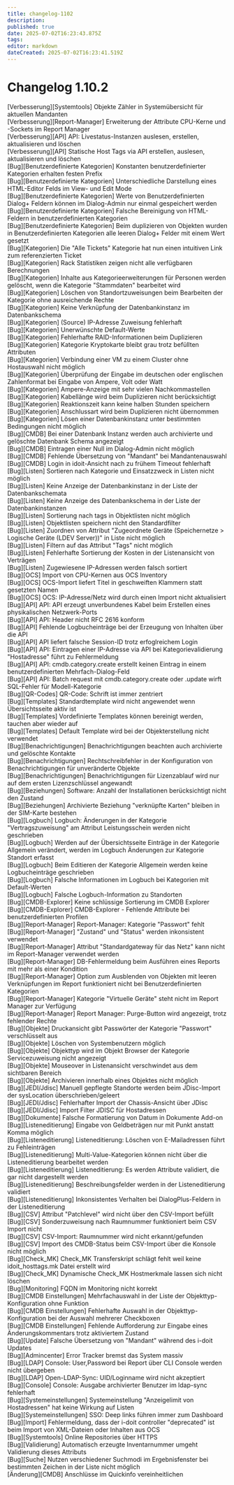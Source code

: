 ```yaml
---
title: changelog-1102
description: 
published: true
date: 2025-07-02T16:23:43.875Z
tags: 
editor: markdown
dateCreated: 2025-07-02T16:23:41.519Z
---
```


# Changelog 1.10.2
<!-- cSpell:disable -->
<!-- markdownlint-disable MD052 -->
[Verbesserung][Systemtools]              Objekte Zähler in Systemübersicht für aktuellen Mandanten<br>
[Verbesserung][Report-Manager]           Erweiterung der Attribute CPU-Kerne und -Sockets im Report Manager<br>
[Verbesserung][API]                      API: Livestatus-Instanzen auslesen, erstellen, aktualisieren und löschen<br>
[Verbesserung][API]                      Statische Host Tags via API erstellen, auslesen, aktualisieren und löschen<br>
[Bug][Benutzerdefinierte Kategorien]     Konstanten benutzerdefinierter Kategorien erhalten festen Prefix<br>
[Bug][Benutzerdefinierte Kategorien]     Unterschiedliche Darstellung eines HTML-Editor Felds im View- und Edit Mode<br>
[Bug][Benutzerdefinierte Kategorien]     Werte von Benutzerdefinierten Dialog+ Feldern können im Dialog-Admin nur einmal gespeichert werden<br>
[Bug][Benutzerdefinierte Kategorien]     Falsche Bereinigung von HTML-Feldern in benutzerdefinierten Kategorien<br>
[Bug][Benutzerdefinierte Kategorien]     Beim duplizieren von Objekten wurden in Benutzerdefinierten Kategorien alle leeren Dialog+ Felder mit einem Wert gesetzt<br>
[Bug][Kategorien]                        Die "Alle Tickets" Kategorie hat nun einen intuitiven Link zum referenzierten Ticket<br>
[Bug][Kategorien]                        Rack Statistiken zeigen nicht alle verfügbaren Berechnungen<br>
[Bug][Kategorien]                        Inhalte aus Kategorieerweiterungen für Personen werden gelöscht, wenn die Kategorie "Stammdaten" bearbeitet wird<br>
[Bug][Kategorien]                        Löschen von Standortzuweisungen beim Bearbeiten der Kategorie ohne ausreichende Rechte<br>
[Bug][Kategorien]                        Keine Verknüpfung der Datenbankinstanz im Datenbankschema<br>
[Bug][Kategorien]                        (Source) IP-Adresse Zuweisung fehlerhaft<br>
[Bug][Kategorien]                        Unerwünschte Default-Werte<br>
[Bug][Kategorien]                        Fehlerhafte RAID-Informationen beim Duplizieren<br>
[Bug][Kategorien]                        Kategorie Kryptokarte bleibt grau trotz befüllten Attributen<br>
[Bug][Kategorien]                        Verbindung einer VM zu einem Cluster ohne Hostauswahl nicht möglich<br>
[Bug][Kategorien]                        Überprüfung der Eingabe im deutschen oder englischen Zahlenformat bei Eingabe von Ampere, Volt oder Watt<br>
[Bug][Kategorien]                        Ampere-Anzeige mit sehr vielen Nachkommastellen<br>
[Bug][Kategorien]                        Kabellänge wird beim Duplizieren nicht berücksichtigt<br>
[Bug][Kategorien]                        Reaktionszeit kann keine halben Stunden speichern<br>
[Bug][Kategorien]                        Anschlussart wird beim Duplizieren nicht übernommen<br>
[Bug][Kategorien]                        Lösen einer Datenbankinstanz unter bestimmten Bedingungen nicht möglich<br>
[Bug][CMDB]                              Bei einer Datenbank Instanz werden auch archivierte und gelöschte Datenbank Schema angezeigt<br>
[Bug][CMDB]                              Eintragen einer Null im Dialog-Admin nicht möglich<br>
[Bug][CMDB]                              Fehlende Übersetzung von "Mandant" bei Mandantenauswahl<br>
[Bug][CMDB]                              Login in idoit-Ansicht nach zu frühem Timeout fehlerhaft<br>
[Bug][Listen]                            Sortieren nach Kategorie und Einsatzzweck in Listen nicht möglich<br>
[Bug][Listen]                            Keine Anzeige der Datenbankinstanz in der Liste der Datenbankschemata<br>
[Bug][Listen]                            Keine Anzeige des Datenbankschema in der Liste der Datenbankinstanzen<br>
[Bug][Listen]                            Sortierung nach tags in Objektlisten nicht möglich<br>
[Bug][Listen]                            Objektlisten speichern nicht den Standardfilter<br>
[Bug][Listen]                            Zuordnen von Attribut "Zugeordnete Geräte (Speichernetze > Logische Geräte (LDEV Server))" in Liste nicht möglich<br>
[Bug][Listen]                            Filtern auf das Attribut "Tags" nicht möglich<br>
[Bug][Listen]                            Fehlerhafte Sortierung der Kosten in der Listenansicht von Verträgen<br>
[Bug][Listen]                            Zugewiesene IP-Adressen werden falsch sortiert<br>
[Bug][OCS]                               Import von CPU-Kernen aus OCS Inventory<br>
[Bug][OCS]                               OCS-Import liefert Titel in geschweiften Klammern statt gesetzten Namen<br>
[Bug][OCS]                               OCS: IP-Adresse/Netz wird durch einen Import nicht aktualisiert<br>
[Bug][API]                               API: API erzeugt unverbundenes Kabel beim Erstellen eines physikalischen Netzwerk-Ports<br>
[Bug][API]                               API: Header nicht RFC 2616 konform<br>
[Bug][API]                               Fehlende Logbucheinträge bei der Erzeugung von Inhalten über die API<br>
[Bug][API]                               API liefert falsche Session-ID trotz erfoglreichem Login<br>
[Bug][API]                               API: Eintragen einer IP-Adresse via API bei Kategorievalidierung "Hostadresse" führt zu Fehlermeldung<br>
[Bug][API]                               API: cmdb.category.create erstellt keinen Eintrag in einem benutzerdefinierten Mehrfach-Dialog-Feld<br>
[Bug][API]                               API: Batch request mit cmdb.category.create oder .update wirft SQL-Fehler für Modell-Kategorie<br>
[Bug][QR-Codes]                          QR-Code: Schrift ist immer zentriert<br>
[Bug][Templates]                         Standardtemplate wird nicht angewendet wenn Übersichtsseite aktiv ist<br>
[Bug][Templates]                         Vordefinierte Templates können bereinigt werden, tauchen aber wieder auf<br>
[Bug][Templates]                         Default Template wird bei der Objekterstellung nicht verwendet<br>
[Bug][Benachrichtigungen]                Benachrichtigungen beachten auch archivierte und gelöschte Kontakte<br>
[Bug][Benachrichtigungen]                Rechtschreibfehler in der Konfiguration von Benachrichtigungen für unveränderte Objekte<br>
[Bug][Benachrichtigungen]                Benachrichtigungen für Lizenzablauf wird nur auf dem ersten Lizenzschlüssel angewandt<br>
[Bug][Beziehungen]                       Software: Anzahl der Installationen berücksichtigt nicht den Zustand<br>
[Bug][Beziehungen]                       Archivierte Beziehung "verknüpfte Karten" bleiben in der SIM-Karte bestehen<br>
[Bug][Logbuch]                           Logbuch: Änderungen in der Kategorie "Vertragszuweisung" am Attribut Leistungsschein werden nicht geschrieben<br>
[Bug][Logbuch]                           Werden auf der Übersichtsseite Einträge in der Kategorie Allgemein verändert, werden im Logbuch Änderungen zur Kategorie Standort erfasst<br>
[Bug][Logbuch]                           Beim Editieren der Kategorie Allgemein werden keine Logbucheinträge geschrieben<br>
[Bug][Logbuch]                           Falsche Informationen im Logbuch bei Kategorien mit Default-Werten<br>
[Bug][Logbuch]                           Falsche Logbuch-Information zu Standorten<br>
[Bug][CMDB-Explorer]                     Keine schlüssige Sortierung im CMDB Explorer<br>
[Bug][CMDB-Explorer]                     CMDB-Explorer - Fehlende Attribute bei benutzerdefinierten Profilen<br>
[Bug][Report-Manager]                    Report-Manager: Kategorie "Passwort" fehlt<br>
[Bug][Report-Manager]                    "Zustand" und "Status" werden inkonsistent verwendet<br>
[Bug][Report-Manager]                    Attribut "Standardgateway für das Netz" kann nicht im Report-Manager verwendet werden<br>
[Bug][Report-Manager]                    DB-Fehlermeldung beim Ausführen eines Reports mit mehr als einer Kondition<br>
[Bug][Report-Manager]                    Option zum Ausblenden von Objekten mit leeren Verknüpfungen im Report funktioniert nicht bei Benutzerdefinierten Kategorien<br>
[Bug][Report-Manager]                    Kategorie "Virtuelle Geräte" steht nicht im Report Manager zur Verfügung<br>
[Bug][Report-Manager]                    Report Manager: Purge-Button wird angezeigt, trotz fehlender Rechte<br>
[Bug][Objekte]                           Druckansicht gibt Passwörter der Kategorie "Passwort" verschlüsselt aus<br>
[Bug][Objekte]                           Löschen von Systembenutzern möglich<br>
[Bug][Objekte]                           Objekttyp wird im Objekt Browser der Kategorie Servicezuweisung nicht angezeigt<br>
[Bug][Objekte]                           Mouseover in Listenansicht verschwindet aus dem sichtbaren Bereich<br>
[Bug][Objekte]                           Archivieren innerhalb eines Objektes nicht möglich<br>
[Bug][JEDI/Jdisc]                        Manuell gepflegte Standorte werden beim JDisc-Import der sysLocation überschrieben/geleert<br>
[Bug][JEDI/Jdisc]                        Fehlerhafter Import der Chassis-Ansicht über JDisc<br>
[Bug][JEDI/Jdisc]                        Import Filter JDISC für Hostadressen<br>
[Bug][Dokumente]                         Falsche Formatierung von Datum in Dokumente Add-on<br>
[Bug][Listeneditierung]                  Eingabe von Geldbeträgen nur mit Punkt anstatt Komma möglich<br>
[Bug][Listeneditierung]                  Listeneditierung: Löschen von E-Mailadressen führt zu Fehleinträgen<br>
[Bug][Listeneditierung]                  Multi-Value-Kategorien können nicht über die Listeneditierung bearbeitet werden<br>
[Bug][Listeneditierung]                  Listeneditierung: Es werden Attribute validiert, die gar nicht dargestellt werden<br>
[Bug][Listeneditierung]                  Beschreibungsfelder werden in der Listeneditierung validiert<br>
[Bug][Listeneditierung]                  Inkonsistentes Verhalten bei DialogPlus-Feldern in der Listeneditierung<br>
[Bug][CSV]                               Attribut "Patchlevel" wird nicht über den CSV-Import befüllt<br>
[Bug][CSV]                               Sonderzuweisung nach Raumnummer funktioniert beim CSV Import nicht<br>
[Bug][CSV]                               CSV-Import: Raumnummer wird nicht erkannt/gefunden<br>
[Bug][CSV]                               Import des CMDB-Status beim CSV-Import über die Konsole nicht möglich<br>
[Bug][Check_MK]                          Check_MK Transferskript schlägt fehlt weil keine idoit_hosttags.mk Datei erstellt wird<br>
[Bug][Check_MK]                          Dynamische Check_MK Hostmerkmale lassen sich nicht löschen<br>
[Bug][Monitoring]                        FQDN im Monitoring nicht korrekt<br>
[Bug][CMDB Einstellungen]                Mehrfachauswahl in der Liste der Objekttyp-Konfiguration ohne Funktion<br>
[Bug][CMDB Einstellungen]                Fehlerhafte Auswahl in der Objekttyp-Konfiguration bei der Auswahl mehrerer Checkboxen<br>
[Bug][CMDB Einstellungen]                Fehlende Aufforderung zur Eingabe eines Änderungskommentars trotz aktiviertem Zustand<br>
[Bug][Update]                            Falsche Übersetzung von "Mandant" während des i-doit Updates<br>
[Bug][Admincenter]                       Error Tracker bremst das System massiv<br>
[Bug][LDAP]                              Console: User,Password bei Report über CLI Console werden nicht übergeben<br>
[Bug][LDAP]                              Open-LDAP-Sync: UID/Loginname wird nicht akzeptiert<br>
[Bug][Console]                           Console: Ausgabe archivierter Benutzer im ldap-sync fehlerhaft<br>
[Bug][Systemeinstellungen]               Systemeinstellung "Anzeigelimit von Hostadressen" hat keine Wirkung auf Listen<br>
[Bug][Systemeinstellungen]               SSO: Deep links führen immer zum Dashboard<br>
[Bug][Import]                            Fehlermeldung, dass der i-doit controller "deprecated" ist beim Import von XML-Dateien oder Inhalten aus OCS<br>
[Bug][Systemtools]                       Online Repositories über HTTPS<br>
[Bug][Validierung]                       Automatisch erzeugte Inventarnummer umgeht Validierung dieses Attributs<br>
[Bug][Suche]                             Nutzen verschiedener Suchmodi im Ergebnisfenster bei bestimmten Zeichen in der Liste nicht möglich<br>
[Änderung][CMDB]                         Anschlüsse im Quickinfo vereinheitlichen<br>
